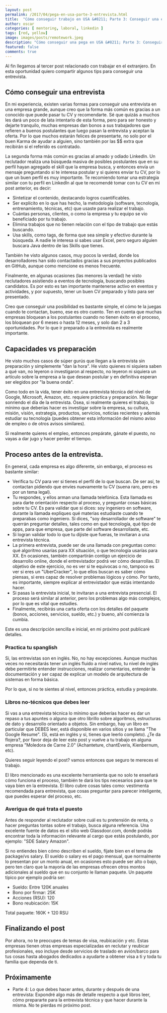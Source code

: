 ```yaml
---
layout: post
permalink: /2017/04/pega-en-usa-parte-3-entrevista.html
title:  "Cómo conseguir trabajo en USA &#8211; Parte 3: Conseguir una entrevista"
author: oscar
categories: [ mentoring, laboral, linkedin ]
tags: [red, yellow]
image: images/posts/remotework.jpeg
description: "Cómo conseguir una pega en USA &#8211; Parte 3: Conseguir una entrevista"
featured: false
comments: true
---
```


Al fin llegamos al tercer post relacionado con trabajar en el extranjero. En esta oportunidad quiero compartir algunos tips para conseguir una entrevista.

## Cómo conseguir una entrevista

En mi experiencia, existen varias formas para conseguir una entrevista en una empresa grande, aunque creo que la forma más común es gracias a un conocido
que puede pasar tu CV y recomendarte. Sé que quizás a muchos les dará un poco de lata intentarlo de esta forma, pero para ser honesto y dejarte tranquilo,
muchas empresas dan bonos a sus trabajadores que refieren a buenos postulantes que luego pasan la entrevista y aceptan la oferta. Por lo que muchos estarán
felices de presentarte, no solo por el buen Karma de ayudar a alguien, sino también por las $$ extra que recibirán si el referido es contratado.

La segunda forma más común es gracias al amado y odiado LinkedIn. Un reclutador realiza una búsqueda masiva de posibles postulantes que en su perfil
hayan agregado el skill que la empresa busca, y entonces envía un mensaje preguntando si te interesa postular y si quieres enviar tu CV, por lo que un buen
perfil es muy importante. Te recomiendo tomar una estrategia similar con tu perfil en LinkedIn al que te recomendé tomar con tu CV en mi post anterior, es
decir:

* Sintetizar el contenido, destacando logros cuantificables.
* Ser explícito en lo que has hecho, la metodología (software, tecnología, entrenamiento, técnicas, etc) que usaste para realizar el trabajo.
* Cuántas personas, clientes, o como la empresa y tu equipo se vio beneficiado por tu trabajo.
* Elimina trabajos que no tienen relación con el tipo de trabajo que estás buscando.
* Usa skills, como tags, de forma que sea simple y efectivo durante la búsqueda. A nadie le interesa si sabes usar Excel, pero seguro alguien buscara Java
dentro de las Skills que tienes.


También he visto algunos casos, muy pocos la verdad, donde los desarrolladores han sido contactados gracias a sus proyectos publicados en GitHub, aunque como
mencione es menos frecuente.

Finalmente, en algunas ocasiones (las menores la verdad) he visto reclutadores asistiendo a eventos de tecnología, buscando posibles candidatos. Es por esto
es tan importante mantenerse activo en eventos y actividades, y por supuesto, tener un buen CV preparado y listo para ser presentado.

Creo que conseguir una posibilidad es bastante simple, el cómo te la juegas cuando te contactan, bueno, ese es otro cuento. Ten en cuenta que muchas empresas
bloquean a los postulantes cuando no tienen éxito en el proceso, los bloquean por 6 meses o hasta 12 meses, y solo dan 2 a 3 oportunidades. Por lo que ir
preparado a la entrevista es realmente importante.

## Capacidades vs preparación

He visto muchos casos de súper gurús que llegan a la entrevista sin preparación y simplemente "dan la hora". He visto quienes ni siquiera saben a qué van,
no leyeron o investigaron al respecto, no leyeron ni siquiera un artículo sobre la empresa a la que desean postular y en definitiva esperan ser elegidos por
"la buena onda".

Como todo en la vida, tener éxito en una entrevista técnica del nivel de Google, Microsoft, Amazon, etc. requiere práctica y preparación. No llegar sonriendo el
día de la entrevista. Ósea, si realmente quieres el trabajo, lo mínimo que deberías hacer es investigar sobre la empresa, su cultura, misión, visión, estrategia,
productos, servicios, noticias recientes y además estudiar su tecnología (puedes obtener esta información del mismo aviso de empleo o de otros avisos similares).

Si realmente quieres el empleo, entonces prepárate, gánate el puesto, no vayas a dar jugo y hacer perder el tiempo.


## Proceso antes de la entrevista.

En general, cada empresa es algo diferente, sin embargo, el proceso es bastante similar:

* Verifica tu CV para ver si tienes el perfil de lo que buscan. De ser así, te contactan pidiendo que envíes nuevamente tu CV (suena raro, pero es por un tema
legal).
* Tu respondes, y ellos arman una llamada telefónica. Esta llamada es para darte orientación respecto al proceso, y preguntar cosas básicas sobre tu CV. Es para
validar que si dices: soy ingeniero en software, durante la llamada expliques qué materias estudiaste cuando te preparabas como ingeniero. Si dices, "soy desarrollador
de software" te querrán preguntar detalles, tales como en qué tecnología, qué tipo de apps, para que empresa, que parte del software desarrollaste, etc.
* Si logran validar todo lo que tu dijiste que fueras, te invitaran a una entrevista técnica.
* La primera entrevista, puede ser de una llamada con preguntas como: qué algoritmo usarías para XX situación, o que tecnología usarías para XX. En ocasiones, también
compartirán contigo un ejercicio de desarrollo online, donde el entrevistador podrá ver cómo desarrollas. El objetivo de este ejercicio, no es ver si te equivocas o
no, tampoco es ver si eres un "UberCracker", lo que ellos buscan es saber cómo piensas, si eres capaz de resolver problemas lógicos y cómo. Por tanto, es importante,
siempre explicar al entrevistador que estás intentando hacer.
* Si pasas la entrevista inicial, te invitaran a una entrevista presencial. El proceso será similar al anterior, pero los problemas algo más complejos, por lo que
es vital que estudies.
* Finalmente, recibirás una carta oferta con los detalles del paquete (bonos, acciones, servicios, sueldo, etc.) y bueno, ahí comienza la cumbia.

Este es una descripción sencilla e inicial, en mi próximo post publicaré detalles.


### Practica tu spanglish

Si, las entrevistas son en inglés. No, no hay excepciones. Aunque muchas veces no necesitarás tener un inglés fluido a nivel nativo, tu nivel de inglés debe permitirte
entender instrucciones, realizar comentarios, entender la documentación y ser capaz de explicar un modelo de arquitectura de sistemas en forma básica.

Por lo que, si no te sientes al nivel, entonces práctica, estudia y prepárate.

### Libros no-técnicos que debes leer

Si vas a una entrevista técnica lo mínimo que deberías hacer es dar un repaso a tus apuntes o alguno que otro librillo sobre algoritmos, estructuras de dato y
desarrollo orientado a objetos. Sin embargo, hay un libro en particular que DEBES leer, está disponible en varios sitios y se llama "The Google Resume".
(Si, está en inglés y si, tienes que leerlo completo). ¿Te da flojera?, por favor deja de leer este post y vuelve a tu trabajo en alguna empresa
"Moledora de Carne 2.0" (Achanteture, chantEveris, Kienbernum, etc).

Quieres seguir leyendo el post? vamos entonces que seguro te mereces el trabajo.

El libro mencionado es una excelente herramienta que no solo te enseñará cómo funciona el proceso, también te dará los tips necesarios para que te vaya bien en
la entrevista. El libro cubre cosas tales como: vestimenta recomendada para entrevista, que cosas preguntar para parecer inteligente, que puedes esperar del proceso,
etc.

### Averigua de qué trata el puesto

Antes de responder al reclutador sobre cuál es tu pretensión de renta, o hacer preguntas tontas sobre el trabajo, busca alguna referencia. Una excelente fuente de datos
es el sitio web Glassdoor.com, donde podrás encontrar toda la información relevante al cargo que estás postulando, por ejemplo: "SDE Salary Amazon".

Si no entiendes bien cómo describen el sueldo, fíjate bien en el tema de package/vs salary. El sueldo o salary es el pago mensual, que normalmente lo presentan por
un monto anual, en ocasiones esto puede ser alto o bajo, pero ten claro que la mayoría de las empresas ofrecen otros montos adicionales al sueldo que en su conjunto
le llaman paquete. Un paquete típico por ejemplo podría ser:

* Sueldo: Entre 120K anuales
* Bono por firmar: 25K
* Acciones (RSU): 120
* Bono reubicación: 15K

Total paquete: 160K + 120 RSU

## Finalizando el post

Por ahora, no te preocupes de temas de visa, reubicación y etc. Estas empresas tienen otras empresas especializadas en reclutar y reubicar profesionales, eso incluye
desde servicios de traslado en avión/barco para tus cosas hasta abogados dedicados a ayudarte a obtener visa a ti y toda tu familia que dependa de ti.


## Próximamente

* Parte 4: Lo que debes hacer antes, durante y después de una entrevista:
Expondré algo más de detalle respecto a qué libros leer, cómo prepararte para la entrevista técnica y que hacer durante la misma. No te pierdas mi próximo post.
